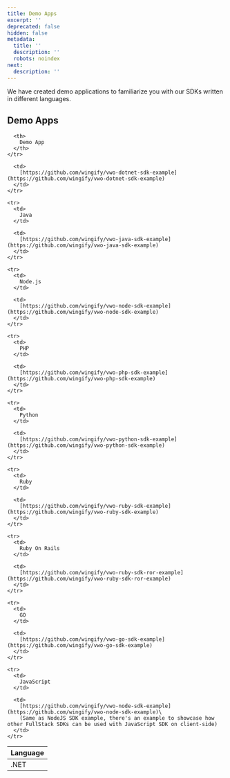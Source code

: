 ```yaml
---
title: Demo Apps
excerpt: ''
deprecated: false
hidden: false
metadata:
  title: ''
  description: ''
  robots: noindex
next:
  description: ''
---
```

We have created demo applications to familiarize you with our SDKs written in different languages.

## Demo Apps

<Table align={["left","left"]}>
  <thead>
    <tr>
      <th>
        Language
      </th>

      <th>
        Demo App
      </th>
    </tr>
  </thead>

  <tbody>
    <tr>
      <td>
        .NET
      </td>

      <td>
        [https://github.com/wingify/vwo-dotnet-sdk-example](https://github.com/wingify/vwo-dotnet-sdk-example)
      </td>
    </tr>

    <tr>
      <td>
        Java
      </td>

      <td>
        [https://github.com/wingify/vwo-java-sdk-example](https://github.com/wingify/vwo-java-sdk-example)
      </td>
    </tr>

    <tr>
      <td>
        Node.js
      </td>

      <td>
        [https://github.com/wingify/vwo-node-sdk-example](https://github.com/wingify/vwo-node-sdk-example)
      </td>
    </tr>

    <tr>
      <td>
        PHP
      </td>

      <td>
        [https://github.com/wingify/vwo-php-sdk-example](https://github.com/wingify/vwo-php-sdk-example)
      </td>
    </tr>

    <tr>
      <td>
        Python
      </td>

      <td>
        [https://github.com/wingify/vwo-python-sdk-example](https://github.com/wingify/vwo-python-sdk-example)
      </td>
    </tr>

    <tr>
      <td>
        Ruby
      </td>

      <td>
        [https://github.com/wingify/vwo-ruby-sdk-example](https://github.com/wingify/vwo-ruby-sdk-example)
      </td>
    </tr>

    <tr>
      <td>
        Ruby On Rails
      </td>

      <td>
        [https://github.com/wingify/vwo-ruby-sdk-ror-example](https://github.com/wingify/vwo-ruby-sdk-ror-example)
      </td>
    </tr>

    <tr>
      <td>
        GO
      </td>

      <td>
        [https://github.com/wingify/vwo-go-sdk-example](https://github.com/wingify/vwo-go-sdk-example)
      </td>
    </tr>

    <tr>
      <td>
        JavaScript
      </td>

      <td>
        [https://github.com/wingify/vwo-node-sdk-example](https://github.com/wingify/vwo-node-sdk-example)\
        (Same as NodeJS SDK example, there's an example to showcase how other FullStack SDKs can be used with JavaScript SDK on client-side)
      </td>
    </tr>
  </tbody>
</Table>
